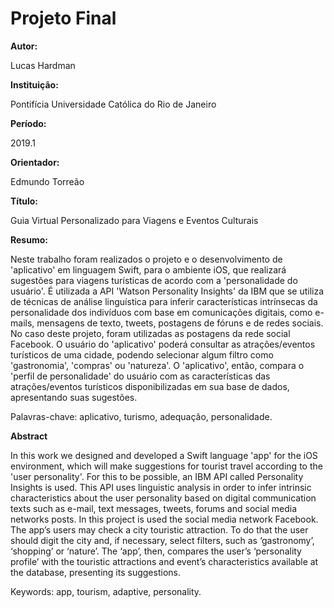 # Projeto Final

**Autor:**

Lucas Hardman  

**Instituição:**

Pontifícia Universidade Católica do Rio de Janeiro  

**Período:**

2019.1 

**Orientador:**

Edmundo Torreão  

**Título:**

Guia Virtual Personalizado para Viagens e Eventos Culturais

**Resumo:**

Neste trabalho foram realizados o projeto e o desenvolvimento de 'aplicativo' em linguagem Swift, para o ambiente iOS, que realizará sugestões para viagens turísticas de acordo com a 'personalidade do usuário'. É utilizada a API 'Watson Personality Insights' da IBM que se utiliza de técnicas de análise linguística para inferir características intrínsecas da personalidade dos indivíduos com base em comunicações digitais, como e-mails, mensagens de texto, tweets, postagens de fóruns e de redes sociais. No caso deste projeto, foram utilizadas as postagens da rede social Facebook. O usuário do 'aplicativo' poderá consultar as atrações/eventos turísticos de uma cidade, podendo selecionar algum filtro como 'gastronomia', 'compras' ou 'natureza'. O 'aplicativo', então, compara o 'perfil de personalidade' do usuário com as características das atrações/eventos turísticos disponibilizadas em sua base de dados, apresentando suas sugestões.

Palavras-chave: aplicativo, turismo, adequação, personalidade.

**Abstract**

In this work we designed and developed a Swift language 'app' for the iOS environment, which will make suggestions for tourist travel according to the 'user personality'. For this to be possible, an IBM API called Personality Insights is used. This API uses linguistic analysis in order to infer intrinsic characteristics about the user personality based on digital communication texts such as e-mail, text messages, tweets, forums and social media networks posts. In this project is used the social media network Facebook. The app’s users may check a city touristic attraction. To do that the user should digit the city and, if necessary, select filters, such as ‘gastronomy’, ‘shopping’ or ‘nature’. The ‘app’, then, compares the user’s ‘personality profile’ with the touristic attractions and event’s characteristics available at the database, presenting its suggestions.

Keywords: app, tourism, adaptive, personality.
